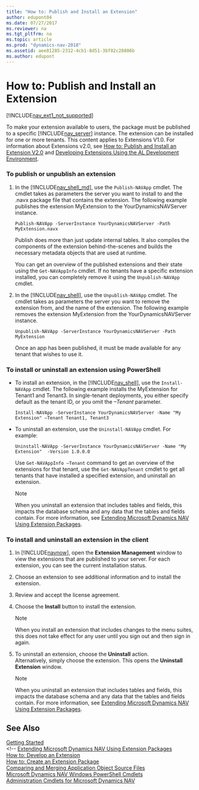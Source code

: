 ```yaml
---
title: "How to: Publish and Install an Extension"
author: edupont04
ms.date: 07/27/2017
ms.reviewer: na
ms.tgt_pltfrm: na
ms.topic: article
ms.prod: "dynamics-nav-2018"
ms.assetid: aee81285-2312-4cb1-8d51-3bf82c28806b
ms.author: edupont
---
```


# How to: Publish and Install an Extension
[!INCLUDE[nav_ext1_not_supported](includes/nav_ext1_not_supported.md)]

To make your extension available to users, the package must be published to a specific [!INCLUDE[nav_server](includes/nav_server_md.md)] instance. The extension can be installed for one or more tenants. This content applies to Extensions V1.0. For information about Extensions v2.0, see [How to: Publish and Install an Extension V2.0](developer/devenv-how-publish-and-install-an-extension-v2.md) and [Developing Extensions Using the AL Development Environment](developer/devenv-dev-overview.md).

### To publish or unpublish an extension  

1. In the [!INCLUDE[nav_shell_md](includes/nav_shell_md.md)], use the `Publish-NAVApp` cmdlet. The cmdlet takes as parameters the server you want to install to and the .navx package file that contains the extension. The following example publishes the extension MyExtension to the YourDynamicsNAVServer instance.  

   ```  
   Publish-NAVApp -ServerInstance YourDynamicsNAVServer -Path MyExtension.navx  
   ```  

    Publish does more than just update internal tables. It also compiles the components of the extension behind-the-scenes and builds the necessary metadata objects that are used at runtime.  

    You can get an overview of the published extensions and their state using the `Get-NAVAppInfo` cmdlet. If no tenants have a specific extension installed, you can completely remove it using the `Unpublish-NAVApp` cmdlet.  

2. In the [!INCLUDE[nav_shell](includes/nav_shell_md.md)], use the `Unpublish-NAVApp` cmdlet. The cmdlet takes as parameters the server you want to remove the extension from, and the name of the extension. The following example removes the extension MyExtension from the YourDynamicsNAVServer instance.  

   ```  
   Unpublish-NAVApp -ServerInstance YourDynamicsNAVServer -Path MyExtension  
   ```  

   Once an app has been published, it must be made available for any tenant that wishes to use it.  

### <a name="Install"></a>To install or uninstall an extension using PowerShell  

-   To install an extension, in the [!INCLUDE[nav_shell](includes/nav_shell_md.md)], use the `Install-NAVApp` cmdlet. The following example installs the MyExtension for Tenant1 and Tenant3. In single-tenant deployments, you either specify default as the tenant ID, or you omit the *–Tenant* parameter.  

    ```  
    Install-NAVApp -ServerInstance YourDynamicsNAVServer -Name "My Extension" –Tenant Tenant1, Tenant3  
    ```  

- To uninstall an extension, use the `Uninstall-NAVApp` cmdlet. For example:

    ```
    Uninstall-NAVApp -ServerInstance YourDynamicsNAVServer -Name "My Extension"  -Version 1.0.0.0
    ```

    Use `Get-NAVAppInfo –Tenant` command to get an overview of the extensions for that tenant, use the `Get-NAVAppTenant` cmdlet to get all tenants that have installed a specified extension, and uninstall an extension.  

    > [!NOTE]  
    >  When you uninstall an extension that includes tables and fields, this impacts the database schema and any data that the tables and fields contain. For more information, see [Extending Microsoft Dynamics NAV Using Extension Packages](Extending-Microsoft-Dynamics-NAV-Using-Extension-Packages.md).  

### To install and uninstall an extension in the client  

1.  In [!INCLUDE[navnow](includes/navnow_md.md)], open the **Extension Management** window to view the extensions that are published to your server. For each extension, you can see the current installation status.  
2.  Choose an extension to see additional information and to install the extension.  
3.  Review and accept the license agreement.  
4.  Choose the **Install** button to install the extension.  

    > [!NOTE]  
    >  When you install an extension that includes changes to the menu suites, this does not take effect for any user until you sign out and then sign in again.    

5.  To uninstall an extension, choose the **Uninstall** action.  
    Alternatively, simply choose the extension. This opens the **Uninstall Extension** window.  

    > [!NOTE]  
    >  When you uninstall an extension that includes tables and fields, this impacts the database schema and any data that the tables and fields contain. For more information, see [Extending Microsoft Dynamics NAV Using Extension Packages](Extending-Microsoft-Dynamics-NAV-Using-Extension-Packages.md).  


## See Also  
[Getting Started](developer/devenv-get-started.md)  
&lt;!--
<a href="Extending-Microsoft-Dynamics-NAV-Using-Extension-Packages.md" data-raw-source="[Extending Microsoft Dynamics NAV Using Extension Packages](Extending-Microsoft-Dynamics-NAV-Using-Extension-Packages.md)">Extending Microsoft Dynamics NAV Using Extension Packages</a><br/><a href="How-to--Develop-an-Extension.md" data-raw-source="[How to: Develop an Extension](How-to--Develop-an-Extension.md)">How to: Develop an Extension</a><br/><a href="How-to--Create-an-Extension-Package.md" data-raw-source="[How to: Create an Extension Package](How-to--Create-an-Extension-Package.md)">How to: Create an Extension Package</a><br/><a href="Comparing-and-Merging-Application-Object-Source-Files.md" data-raw-source="[Comparing and Merging Application Object Source Files](Comparing-and-Merging-Application-Object-Source-Files.md)">Comparing and Merging Application Object Source Files</a><br/><a href="Microsoft-Dynamics-NAV-Windows-PowerShell-Cmdlets.md" data-raw-source="[Microsoft Dynamics NAV Windows PowerShell Cmdlets](Microsoft-Dynamics-NAV-Windows-PowerShell-Cmdlets.md)">Microsoft Dynamics NAV Windows PowerShell Cmdlets</a><br/><a href="https://go.microsoft.com/fwlink/?LinkID=510540" data-raw-source="[Administration Cmdlets for Microsoft Dynamics NAV](https://go.microsoft.com/fwlink/?LinkID=510540)">Administration Cmdlets for Microsoft Dynamics NAV</a>

